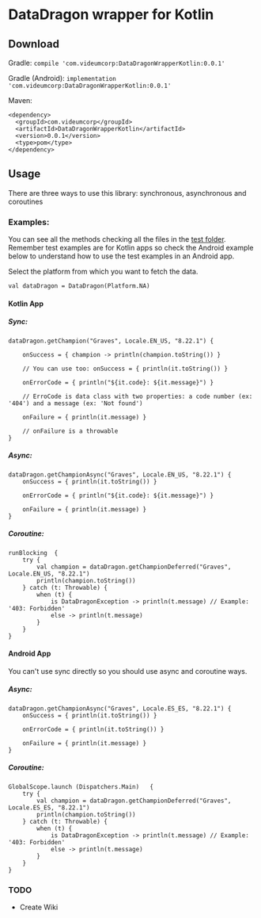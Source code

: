 # DataDragon wrapper for Kotlin

## Download

Gradle: `compile 'com.videumcorp:DataDragonWrapperKotlin:0.0.1'`

Gradle (Android): `implementation 'com.videumcorp:DataDragonWrapperKotlin:0.0.1'`

Maven:
```
<dependency>
  <groupId>com.videumcorp</groupId>
  <artifactId>DataDragonWrapperKotlin</artifactId>
  <version>0.0.1</version>
  <type>pom</type>
</dependency>
```

## Usage

There are three ways to use this library: synchronous, asynchronous and coroutines

### Examples:

You can see all the methods checking all the files in the [test folder](https://github.com/JavierSegoviaCordoba/RiotApiDataDragonKotlin/tree/master/DataDragonWrapperKotlin/src/test/kotlin).
Remember test examples are for Kotlin apps so check the Android example below to understand how to use the test examples in an Android app.

Select the platform from which you want to fetch the data.
```
val dataDragon = DataDragon(Platform.NA)
```

#### Kotlin App

##### Sync:

```
dataDragon.getChampion("Graves", Locale.EN_US, "8.22.1") {

    onSuccess = { champion -> println(champion.toString()) }

    // You can use too: onSuccess = { println(it.toString()) }

    onErrorCode = { println("${it.code}: ${it.message}") }

    // ErroCode is data class with two properties: a code number (ex: '404') and a message (ex: 'Not found')

    onFailure = { println(it.message) }

    // onFailure is a throwable
}
```

##### Async:

```
dataDragon.getChampionAsync("Graves", Locale.EN_US, "8.22.1") {
    onSuccess = { println(it.toString()) }

    onErrorCode = { println("${it.code}: ${it.message}") }

    onFailure = { println(it.message) }
}
```

##### Coroutine:

```
runBlocking  {
    try {
        val champion = dataDragon.getChampionDeferred("Graves", Locale.EN_US, "8.22.1")
        println(champion.toString())
    } catch (t: Throwable) {
        when (t) {
            is DataDragonException -> println(t.message) // Example: '403: Forbidden'
            else -> println(t.message)
        }
    }
}
```

#### Android App

You can't use sync directly so you should use async and coroutine ways.

##### Async:

```
dataDragon.getChampionAsync("Graves", Locale.ES_ES, "8.22.1") {
    onSuccess = { println(it.toString()) }

    onErrorCode = { println(it.toString()) }

    onFailure = { println(it.message) }
}
```

##### Coroutine:

```
GlobalScope.launch (Dispatchers.Main)   {
    try {
        val champion = dataDragon.getChampionDeferred("Graves", Locale.ES_ES, "8.22.1")
        println(champion.toString())
    } catch (t: Throwable) {
        when (t) {
            is DataDragonException -> println(t.message) // Example: '403: Forbidden'
            else -> println(t.message)
        }
    }
}
```

### TODO
- Create Wiki